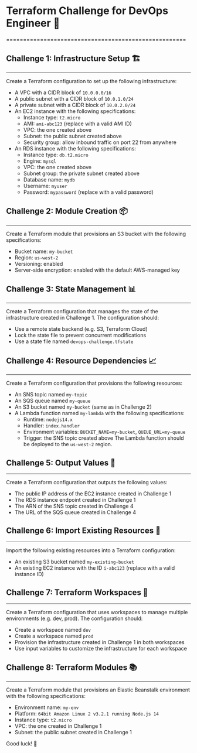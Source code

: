 # Terraform Challenge for DevOps Engineer 🌟
=====================================================

## Challenge 1: Infrastructure Setup 🏗️
-------------------------------------

Create a Terraform configuration to set up the following infrastructure:

* A VPC with a CIDR block of `10.0.0.0/16`
* A public subnet with a CIDR block of `10.0.1.0/24`
* A private subnet with a CIDR block of `10.0.2.0/24`
* An EC2 instance with the following specifications:
	+ Instance type: `t2.micro`
	+ AMI: `ami-abc123` (replace with a valid AMI ID)
	+ VPC: the one created above
	+ Subnet: the public subnet created above
	+ Security group: allow inbound traffic on port 22 from anywhere
* An RDS instance with the following specifications:
	+ Instance type: `db.t2.micro`
	+ Engine: `mysql`
	+ VPC: the one created above
	+ Subnet group: the private subnet created above
	+ Database name: `mydb`
	+ Username: `myuser`
	+ Password: `mypassword` (replace with a valid password)

## Challenge 2: Module Creation 📦
---------------------------------

Create a Terraform module that provisions an S3 bucket with the following specifications:

* Bucket name: `my-bucket`
* Region: `us-west-2`
* Versioning: enabled
* Server-side encryption: enabled with the default AWS-managed key

## Challenge 3: State Management 📊
---------------------------------

Create a Terraform configuration that manages the state of the infrastructure created in Challenge 1. The configuration should:

* Use a remote state backend (e.g. S3, Terraform Cloud)
* Lock the state file to prevent concurrent modifications
* Use a state file named `devops-challenge.tfstate`

## Challenge 4: Resource Dependencies 📈
-------------------------------------

Create a Terraform configuration that provisions the following resources:

* An SNS topic named `my-topic`
* An SQS queue named `my-queue`
* An S3 bucket named `my-bucket` (same as in Challenge 2)
* A Lambda function named `my-lambda` with the following specifications:
	+ Runtime: `nodejs14.x`
	+ Handler: `index.handler`
	+ Environment variables: `BUCKET_NAME=my-bucket`, `QUEUE_URL=my-queue`
	+ Trigger: the SNS topic created above
The Lambda function should be deployed to the `us-west-2` region.

## Challenge 5: Output Values 📝
--------------------------------

Create a Terraform configuration that outputs the following values:

* The public IP address of the EC2 instance created in Challenge 1
* The RDS instance endpoint created in Challenge 1
* The ARN of the SNS topic created in Challenge 4
* The URL of the SQS queue created in Challenge 4

## Challenge 6: Import Existing Resources 📂
-----------------------------------------

Import the following existing resources into a Terraform configuration:

* An existing S3 bucket named `my-existing-bucket`
* An existing EC2 instance with the ID `i-abc123` (replace with a valid instance ID)

## Challenge 7: Terraform Workspaces 📁
-------------------------------------

Create a Terraform configuration that uses workspaces to manage multiple environments (e.g. dev, prod). The configuration should:

* Create a workspace named `dev`
* Create a workspace named `prod`
* Provision the infrastructure created in Challenge 1 in both workspaces
* Use input variables to customize the infrastructure for each workspace

## Challenge 8: Terraform Modules 📚
-------------------------------------

Create a Terraform module that provisions an Elastic Beanstalk environment with the following specifications:

* Environment name: `my-env`
* Platform: `64bit Amazon Linux 2 v3.2.1 running Node.js 14`
* Instance type: `t2.micro`
* VPC: the one created in Challenge 1
* Subnet: the public subnet created in Challenge 1

Good luck! 🤞